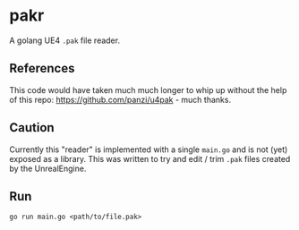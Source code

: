# pakr

A golang UE4 `.pak` file reader.

## References

This code would have taken much much longer to whip up without the help of this repo: https://github.com/panzi/u4pak - much thanks.

## Caution

Currently this "reader" is implemented with a single `main.go` and is not (yet) exposed as a library.  This was written to try and edit / trim `.pak` files created by the UnrealEngine.

## Run

```
go run main.go <path/to/file.pak>
```
